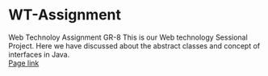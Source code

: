 # WT-Assignment
Web Technoloy Assignment GR-8
This is our Web technology Sessional Project. Here we have discussed about the abstract classes and concept of interfaces in Java.
<br>
<a href="https://sayan3990.github.io/WT-Assignment"/>Page link</a>
